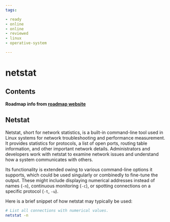 ```yaml
---
tags:

- ready
- online
- online
- reviewed
- linux
- operative-system

---
```


# netstat

## Contents

__Roadmap info from [roadmap website](https://roadmap.sh/linux/troubleshooting/netstat)__

## Netstat

Netstat, short for network statistics, is a built-in command-line tool used in Linux systems for network troubleshooting and performance measurement. It provides statistics for protocols, a list of open ports, routing table information, and other important network details. Administrators and developers work with netstat to examine network issues and understand how a system communicates with others.

Its functionality is extended owing to various command-line options it supports, which could be used singularly or combinedly to fine-tune the output. These might include displaying numerical addresses instead of names (`-n`), continuous monitoring (`-c`), or spotting connections on a specific protocol (`-t`, `-u`).

Here is a brief snippet of how netstat may typically be used:

```bash
# List all connections with numerical values.
netstat -n

```
